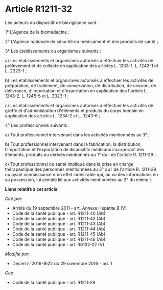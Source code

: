 # Article R1211-32

Les acteurs du dispositif de biovigilance sont : 

1° L'Agence de la biomédecine ; 

2° L'Agence nationale de sécurité du médicament et des produits de santé ; 

3° Les établissements ou organismes suivants : 

a) Les établissements et organismes autorisés à effectuer les activités  de prélèvement et de collecte en application des
articles L. 1233-1, L.  1242-1 et L. 2323-1 ; 

b) Les établissements et  organismes autorisés à effectuer les activités de préparation, de  traitement, de conservation, de
distribution, de cession, de délivrance,  d'importation et d'exportation en application des l'article L. 1243-2,  L. 1245-5
et L. 2323-1 ; 

c) Les établissements et  organismes autorisés à effectuer les activités de greffe et  d'administration d'éléments et
produits du corps humain en application  des articles L. 1234-2 et L. 1243-6 ; 

4° Les professionnels suivants : 

a) Tout professionnel intervenant dans les activités mentionnées au 3° ; 

b) Tout professionnel intervenant dans la fabrication, la distribution,  l'importation et l'exportation de dispositifs
médicaux incorporant des  éléments, produits ou dérivés mentionnés au 1° du I de l'article R.  1211-29 ; 

c) Tout professionnel de santé impliqué  dans la prise en charge thérapeutique des personnes mentionnées au 3°  du I de
l'article R. 1211-29 ou ayant connaissance d'un effet  indésirable qui, au vu des informations en sa possession, lui semble
lié  aux activités mentionnées au 2° du même I.

**Liens relatifs à cet article**

_Cité par_:

  - Arrêté du 19 septembre 2011 - art. Annexe Hépatite B (V)
  - Code de la santé publique - art. R1211-40 (Ab)
  - Code de la santé publique - art. R1211-42 (Ab)
  - Code de la santé publique - art. R1211-43 (Ab)
  - Code de la santé publique - art. R1211-44 (Ab)
  - Code de la santé publique - art. R1211-45 (Ab)
  - Code de la santé publique - art. R1211-46 (Ab)
  - Code de la santé publique - art. R6132-22 (V)

_Modifié par_:

  - Décret n°2016-1622 du 29 novembre 2016 - art. 1

_Cite_:

  - Code de la santé publique - art. R1211-29
